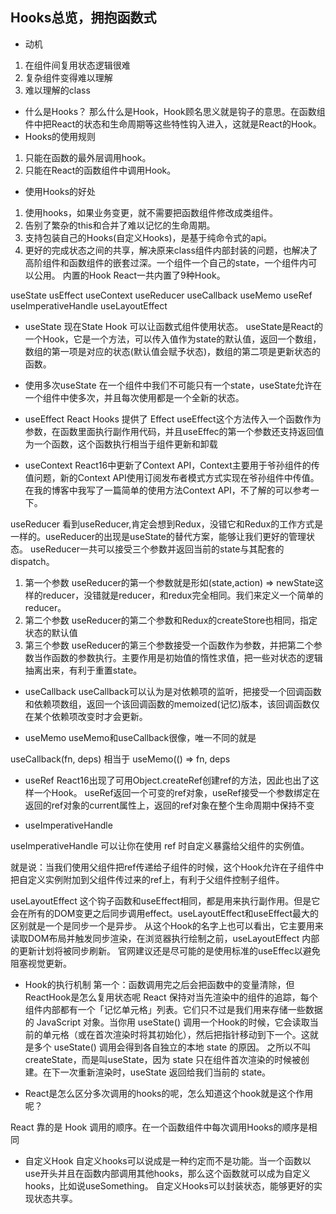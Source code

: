 ## Hooks总览，拥抱函数式

- 动机
1. 在组件间复用状态逻辑很难
2. 复杂组件变得难以理解
3. 难以理解的class
- 什么是Hooks？
那么什么是Hook，Hook顾名思义就是钩子的意思。在函数组件中把React的状态和生命周期等这些特性钩入进入，这就是React的Hook。
- Hooks的使用规则
1. 只能在函数的最外层调用hook。
2. 只能在React的函数组件中调用Hook。
- 使用Hooks的好处
1. 使用hooks，如果业务变更，就不需要把函数组件修改成类组件。
2. 告别了繁杂的this和合并了难以记忆的生命周期。
3. 支持包装自己的Hooks(自定义Hooks)，是基于纯命令式的api。
4. 更好的完成状态之间的共享，解决原来class组件内部封装的问题，也解决了高阶组件和函数组件的嵌套过深。一个组件一个自己的state，一个组件内可以公用。
内置的Hook
React一共内置了9种Hook。

useState
usEffect
useContext
useReducer
useCallback
useMemo
useRef
useImperativeHandle
useLayoutEffect
- useState
现在State Hook 可以让函数式组件使用状态。
useState是React的一个Hook，它是一个方法，可以传入值作为state的默认值，返回一个数组，数组的第一项是对应的状态(默认值会赋予状态)，数组的第二项是更新状态的函数。
- 使用多次useState
在一个组件中我们不可能只有一个state，useState允许在一个组件中使多次，并且每次使用都是一个全新的状态。

- useEffect
React Hooks 提供了 Effect 
useEffect这个方法传入一个函数作为参数，在函数里面执行副作用代码，并且useEffec的第一个参数还支持返回值为一个函数，这个函数执行相当于组件更新和卸载

- useContext
React16中更新了Context API，Context主要用于爷孙组件的传值问题，新的Context API使用订阅发布者模式方式实现在爷孙组件中传值。
在我的博客中我写了一篇简单的使用方法Context API，不了解的可以参考一下。

useReducer
看到useReducer,肯定会想到Redux，没错它和Redux的工作方式是一样的。useReducer的出现是useState的替代方案，能够让我们更好的管理状态。
useReducer一共可以接受三个参数并返回当前的state与其配套的dispatch。
1. 第一个参数
useReducer的第一个参数就是形如(state,action) => newState这样的reducer，没错就是reducer，和redux完全相同。我们来定义一个简单的reducer。
2. 第二个参数
useReducer的第二个参数和Redux的createStore也相同，指定状态的默认值
3. 第三个参数
useReducer的第三个参数接受一个函数作为参数，并把第二个参数当作函数的参数执行。主要作用是初始值的惰性求值，把一些对状态的逻辑抽离出来，有利于重置state。
- useCallback
useCallback可以认为是对依赖项的监听，把接受一个回调函数和依赖项数组，返回一个该回调函数的memoized(记忆)版本，该回调函数仅在某个依赖项改变时才会更新。

- useMemo
useMemo和useCallback很像，唯一不同的就是

useCallback(fn, deps) 相当于 useMemo(() => fn, deps

- useRef
React16出现了可用Object.createRef创建ref的方法，因此也出了这样一个Hook。
useRef返回一个可变的ref对象，useRef接受一个参数绑定在返回的ref对象的current属性上，返回的ref对象在整个生命周期中保持不变

- useImperativeHandle

useImperativeHandle 可以让你在使用 ref 时自定义暴露给父组件的实例值。

就是说：当我们使用父组件把ref传递给子组件的时候，这个Hook允许在子组件中把自定义实例附加到父组件传过来的ref上，有利于父组件控制子组件。


useLayoutEffect
这个钩子函数和useEffect相同，都是用来执行副作用。但是它会在所有的DOM变更之后同步调用effect。useLayoutEffect和useEffect最大的区别就是一个是同步一个是异步。
从这个Hook的名字上也可以看出，它主要用来读取DOM布局并触发同步渲染，在浏览器执行绘制之前，useLayoutEffect 内部的更新计划将被同步刷新。
官网建议还是尽可能的是使用标准的useEffec以避免阻塞视觉更新。

- Hook的执行机制
第一个：函数调用完之后会把函数中的变量清除，但ReactHook是怎么复用状态呢
React 保持对当先渲染中的组件的追踪，每个组件内部都有一个「记忆单元格」列表。它们只不过是我们用来存储一些数据的 JavaScript 对象。当你用 useState() 调用一个Hook的时候，它会读取当前的单元格（或在首次渲染时将其初始化），然后把指针移动到下一个。这就是多个 useState() 调用会得到各自独立的本地 state 的原因。
之所以不叫createState，而是叫useState，因为 state 只在组件首次渲染的时候被创建。在下一次重新渲染时，useState 返回给我们当前的 state。

- React是怎么区分多次调用的hooks的呢，怎么知道这个hook就是这个作用呢？

React 靠的是 Hook 调用的顺序。在一个函数组件中每次调用Hooks的顺序是相同

- 自定义Hook
自定义hooks可以说成是一种约定而不是功能。当一个函数以use开头并且在函数内部调用其他hooks，那么这个函数就可以成为自定义hooks，比如说useSomething。
自定义Hooks可以封装状态，能够更好的实现状态共享。
